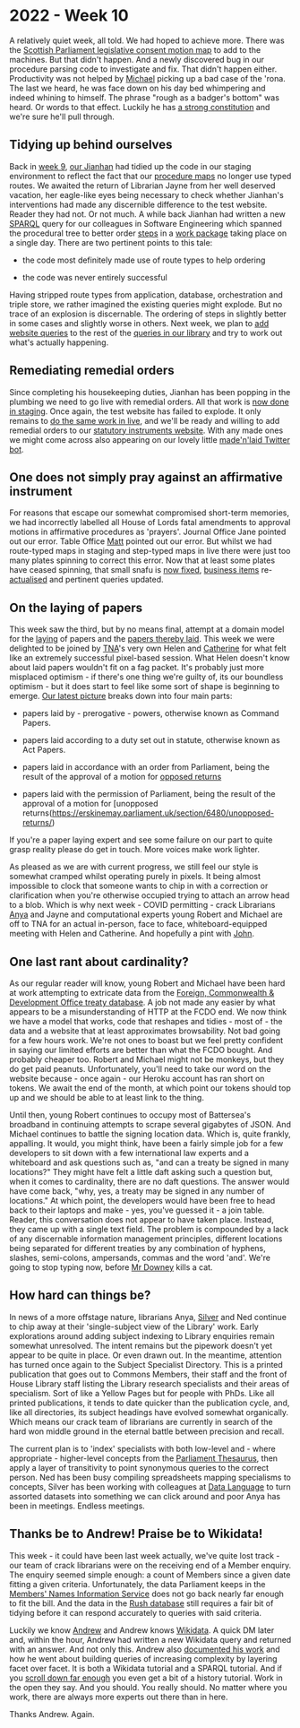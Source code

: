 # 2022 - Week 10

A relatively quiet week, all told. We had hoped to achieve more. There was the [Scottish Parliament legislative consent motion map](https://ukparliament.github.io/ontologies/procedure/maps/legislation/primary/public-bills/components/devolved-legislature-consent/scottish-parliament/scottish-parliament-consent.pdf) to add to the machines. But that didn't happen. And a newly discovered bug in our procedure parsing code to investigate and fix. That didn't happen either. Productivity was not helped by [Michael](https://twitter.com/fantasticlife) picking up a bad case of the 'rona. The last we heard, he was face down on his day bed whimpering and indeed whining to himself. The phrase "rough as a badger's bottom" was heard. Or words to that effect. Luckily he has [a strong constitution](https://twitter.com/fantasticlife/status/1505108892002496514) and we're sure he'll pull through.

## Tidying up behind ourselves

Back in [week 9](https://ukparliament.github.io/ontologies/meta/weeknotes/2022/09/#tidying-up-behind-ourselves), [our Jianhan](https://twitter.com/jianhanzhu) had tidied up the code in our staging environment to reflect the fact that our [procedure maps](https://ukparliament.github.io/ontologies/procedure/maps/) no longer use typed routes. We awaited the return of Librarian Jayne from her well deserved vacation, her eagle-like eyes being necessary to check whether Jianhan's interventions had made any discernible difference to the test website. Reader they had not. Or not much. A while back Jianhan had written a new [SPARQL](https://en.wikipedia.org/wiki/SPARQL) query for our colleagues in Software Engineering which spanned the procedural tree to better order [steps](https://ukparliament.github.io/ontologies/procedure/procedure-ontology.html#d4e175) in a [work package](https://ukparliament.github.io/ontologies/procedure/procedure-ontology.html#d4e222) taking place on a single day. There are two pertinent points to this tale:

* the code most definitely made use of route types to help ordering

* the code was never entirely successful

Having stripped route types from application, database, orchestration and triple store, we rather imagined the existing queries might explode. But no trace of an explosion is discernable. The ordering of steps in slightly better in some cases and slightly worse in others. Next week, we plan to [add website queries](https://trello.com/c/5WVH6SW9/277-check-removing-route-types-doesnt-break-website) to the rest of the [queries in our library](https://ukparliament.github.io/ontologies/procedure/meta/queries/) and try to work out what's actually happening.

## Remediating remedial orders

Since completing his housekeeping duties, Jianhan has been popping in the plumbing we need to go live with remedial orders. All that work is [now done in staging](https://trello.com/c/9vb3lhMw/68-allow-for-proposed-remedial-orders-staging). Once again, the test website has failed to explode. It only remains to [do the same work in live](https://trello.com/c/XQSGxTfP/79-allow-for-proposed-remedial-orders-live), and we'll be ready and willing to add remedial orders to our [statutory instruments website](https://statutoryinstruments.parliament.uk/). With any made ones we might come across also appearing on our lovely little [made'n'laid Twitter bot](https://twitter.com/madenlaid).

## One does not simply pray against an affirmative instrument

For reasons that escape our somewhat compromised short-term memories, we had incorrectly labelled all House of Lords fatal amendments to approval motions in affirmative procedures as 'prayers'. Journal Office Jane pointed out our error. Table Office [Matt](https://twitter.com/MattKorris) pointed out our error. But whilst we had route-typed maps in staging and step-typed maps in live there were just too many plates spinning to correct this error. Now that at least some plates have ceased spinning, that small snafu is [now fixed](https://trello.com/c/OGq39G2e/172-relabel-fatal-motion-in-the-affirmative-procedures-to-remove-prayer), [business items](https://ukparliament.github.io/ontologies/procedure/procedure-ontology.html#d4e211) re-[actualised](https://ukparliament.github.io/ontologies/procedure/procedure-ontology.html#d4e334) and pertinent queries updated.

## On the laying of papers

This week saw the third, but by no means final, attempt at a domain model for the [laying](https://ukparliament.github.io/ontologies/laying/laying-ontology.html#d4e106) of papers and the [papers thereby laid](https://ukparliament.github.io/ontologies/laying/laying-ontology.html#d4e165). This week we were delighted to be joined by [TNA](https://www.nationalarchives.gov.uk/)'s very own Helen and [Catherine](https://twitter.com/CathTabone) for what felt like an extremely successful pixel-based session. What Helen doesn't know about laid papers wouldn't fit on a fag packet. It's probably just more misplaced optimism - if there's one thing we're guilty of, its our boundless optimism - but it does start to feel like some sort of shape is beginning to emerge. [Our latest picture](https://raw.githubusercontent.com/ukparliament/ontologies/master/laying/paper-types/session-3/paper-types.svg) breaks down into four main parts:

* papers laid by - prerogative - powers, otherwise known as Command Papers.

* papers laid according to a duty set out in statute, otherwise known as Act Papers.

* papers laid in accordance with an order from Parliament, being the result of the approval of a motion for [opposed returns](https://erskinemay.parliament.uk/section/6479/opposed-returns/)

* papers laid with the permission of Parliament, being the result of the approval of a motion for [unopposed returns(https://erskinemay.parliament.uk/section/6480/unopposed-returns/)

If you're a paper laying expert and see some failure on our part to quite grasp reality please do get in touch. More voices make work lighter.

As pleased as we are with current progress, we still feel our style is somewhat cramped whilst operating purely in pixels. It being almost impossible to clock that someone wants to chip in with a correction or clarification when you're otherwise occupied trying to attach an arrow head to a blob. Which is why next week - COVID permitting - crack Librarians [Anya](https://twitter.com/bitten_) and Jayne and computational experts young Robert and Michael are off to TNA for an actual in-person, face to face, whiteboard-equipped meeting with Helen and Catherine. And hopefully a pint with [John](https://twitter.com/johnlsheridan).

## One last rant about cardinality?

As our regular reader will know, young Robert and Michael have been hard at work attempting to extricate data from the [Foreign, Commonwealth & Development Office treaty database](https://treaties.fcdo.gov.uk/responsive/app/consolidatedSearch/). A job not made any easier by what appears to be a misunderstanding of HTTP at the FCDO end. We now think we have a model that works, code that reshapes and tidies - most of - the data and a website that at least approximates browsability. Not bad going for a few hours work. We're not ones to boast but we feel pretty confident in saying our limited efforts are better than what the FCDO bought. And probably cheaper too. Robert and Michael might not be monkeys, but they do get paid peanuts. Unfortunately, you'll need to take our word on the website because - once again - our Heroku account has ran short on tokens. We await the end of the month, at which point our tokens should top up and we should be able to at least link to the thing.

Until then, young Robert continues to occupy most of Battersea's broadband in continuing attempts to scrape several gigabytes of JSON. And Michael continues to battle the signing location data. Which is, quite frankly, appalling. It would, you might think, have been a fairly simple job for a few developers to sit down with a few international law experts and a whiteboard and ask questions such as, "and can a treaty be signed in many locations?" They might have felt a little daft asking such a question but, when it comes to cardinality, there are no daft questions. The answer would have come back, "why, yes, a treaty may be signed in any number of locations." At which point, the developers would have been free to head back to their laptops and make - yes, you've guessed it - a join table. Reader, this conversation does not appear to have taken place. Instead, they came up with a single text field. The problem is compounded by a lack of any discernable information management principles, different locations being separated for different treaties by any combination of hyphens, slashes, semi-colons, ampersands, commas and the word 'and'. We're going to stop typing now, before [Mr Downey](https://twitter.com/psd) kills a cat.

## How hard can things be?

In news of a more offstage nature, librarians Anya, [Silver](https://twitter.com/silveroliver) and Ned continue to chip away at their 'single-subject view of the Library' work. Early explorations around adding subject indexing to Library enquiries remain somewhat unresolved. The intent remains but the pipework doesn't yet appear to be quite in place. Or even drawn out. In the meantime, attention has turned once again to the Subject Specialist Directory. This is a printed publication that goes out to Commons Members, their staff and the front of House Library staff listing the Library research specialists and their areas of specialism. Sort of like a Yellow Pages but for people with PhDs. Like all printed publications, it tends to date quicker than the publication cycle, and, like all directories, its subject headings have evolved somewhat organically. Which means our crack team of librarians are currently in search of the hard won middle ground in the eternal battle between precision and recall.

The current plan is to 'index' specialists with both low-level and - where appropriate - higher-level concepts from the [Parliament Thesaurus](https://explore.data.parliament.uk/?endpoint=terms), then apply a layer of transitivity to point synonymous queries to the correct person. Ned has been busy compiling spreadsheets mapping specialisms to concepts, Silver has been working with colleagues at [Data Language](https://datalanguage.com/) to turn assorted datasets into something we can click around and poor Anya has been in meetings. Endless meetings.

## Thanks be to Andrew! Praise be to Wikidata!

This week - it could have been last week actually, we've quite lost track - our team of crack librarians were on the receiving end of a Member enquiry. The enquiry seemed simple enough: a count of Members since a given date fitting a given criteria. Unfortunately, the data Parliament keeps in the [Members' Names Information Service](http://data.parliament.uk/membersdataplatform/) does not go back nearly far enough to fit the bill. And the data in the [Rush database](https://membersafter1832.historyofparliamentonline.org/) still requires a fair bit of tidying before it can respond accurately to queries with said criteria.

Luckily we know [Andrew](https://twitter.com/generalising) and Andrew knows [Wikidata](https://en.wikipedia.org/wiki/Wikidata). A quick DM later and, within the hour, Andrew had written a new Wikidata query and returned with an answer. And not only this. Andrew also [documented his work](https://twitter.com/generalising/status/1503477948057333767) and how he went about building queries of increasing complexity by layering facet over facet. It is both a Wikidata tutorial and a SPARQL tutorial. And if you [scroll down far enough](https://www.wikidata.org/wiki/Wikidata:WikiProject_British_Politicians/Building_Queries#6._Going_back_before_1832...) you even get a bit of a history tutorial. Work in the open they say. And you should. You really should. No matter where you work, there are always more experts out there than in here.

Thanks Andrew. Again.
